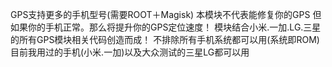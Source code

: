 GPS支持更多的手机型号(需要ROOT＋Magisk)
本模块不代表能修复你的GPS
但如果你的手机正常。那么将提升你的GPS定位速度！
模块结合小米.一加.LG.三星的所有GPS模块相关代码创造而成！
不排除所有手机系统都可以用(系统即ROM)
目前我用过的手机(小米.一加)以及大众测试的三星LG都可以用
